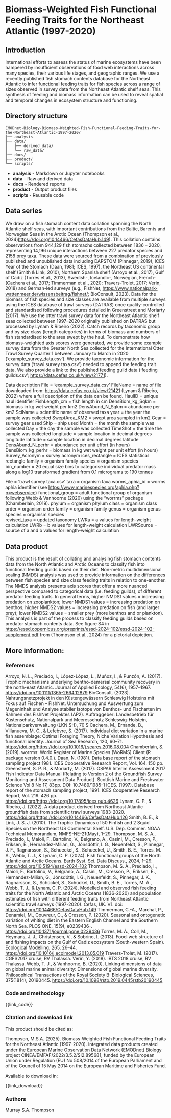 # Biomass-Weighted Fish Functional Feeding Traits for the Northeast Atlantic (1997-2020)

## Introduction

International efforts to assess the status of marine ecosystems have been hampered by insufficient observations of food web interactions across many species, their various life stages, and geographic ranges. We use a recently published fish stomach contents database for the Northeast Atlantic to infer functional feeding traits for fish species across a range of sizes observed in survey data from the Northeast Atlantic shelf seas. This synthesis of feeding and biomass information can be used to reveal spatial and temporal changes in ecosystem structure and functioning.

## Directory structure

```
EMODnet-Biology-Biomass-Weighted-Fish-Functional-Feeding-Traits-for-the-Northeast-Atlantic-1997-2020/
├── analysis
├── data/
│   ├── derived_data/
│   └── raw_data/
├── docs/
├── product/
└── scripts/
```

* **analysis** - Markdown or Jupyter notebooks
* **data** - Raw and derived data
* **docs** - Rendered reports
* **product** - Output product files
* **scripts** - Reusable code

## Data series

We draw on a fish stomach content data collation spanning the North Atlantic shelf seas, with important contributions from the Baltic, Barents and Norwegian Seas in the Arctic Ocean (Thompson et al., 2024)https://doi.org/10.14466/CefasDataHub.149). This collation contains observations from 944,129 fish stomachs collected between 1836 – 2020, representing 14,196 unique interactions between 227 predator species and 2158 prey taxa. These data were sourced from a combination of previously published and unpublished data including DAPSTOM (Pinnegar, 2019), ICES Year of the Stomach (Daan, 1981; ICES, 1997), the Northeast US continental shelf (Smith & Link, 2010), Northern Spanish shelf (Arroyo et al., 2017), Gulf of Cadiz (Torres et al., 2013), Swedish-, Icelandic-, Norwegian, French- (Cachera et al., 2017; Timmerman et al., 2020; Travers-Trolet, 2017; Verin, 2018) and German-led surveys (e.g., FishNet, https://www.nationalpark-wattenmeer.de/wissensbeitrag/fishnet/; BioConsult, 2023).
Data for the biomass of fish species and size classes are available from multiple surveys using the ICES database of trawl surveys (DATRAS) once quality-controlled and standardised following procedures detailed in Greenstreet and Moriarty (2017). We use the otter trawl survey data for the Northeast Atlantic shelf seas collected between 1997–2020 originally published on DATRAS but processed by Lynam & Ribeiro (2022). Catch records by taxonomic group and by size class (length categories) in terms of biomass and numbers of fish standardised to the area swept by the haul.
To demonstrate how biomass-weighted axis scores were generated, we provide some example survey data from the Greater North Sea collected for the International Otter Trawl Survey Quarter 1 between January to March in 2020 (‘example_survey_data.csv’). We provide taxonomic information for the survey data (‘trawl survey taxa.csv’) needed to append the feeding trait data. We also provide a link to the published feeding guild data (‘feeding guilds.csv’; https://data.cefas.co.uk/view/21771).

Data description
File = ‘example_survey_data.csv’
FileName = name of file downloaded from: https://data.cefas.co.uk/view/21421 (Lynam & Ribeiro, 2022) where a full description of the data can be found.
HaulID = unique haul identifier
FishLength_cm = fish length in cm
DensBiom_kg_Sqkm = biomass in kg wet weight per km2
DensAbund_N_Sqkm = abundance per km2
SciName = scientific name of observed taxa
year = the year the sample was collected
SweptArea_KM2 = swept area sampled in km2
Gear = survey gear used
Ship = ship used
Month = the month the sample was collected
Day = the day the sample was collected
TimeShot = the time the sample was collected
longitude = sample location in decimal degrees longitude
latitude = sample location in decimal degrees latitude
DensAbund_N_perhr = abundance per unit effort (in hours)
DensBiom_kg_perhr = biomass in kg wet weight per unit effort (in hours)
Survey_Acronym = survey acronym 
ices_rectangle  = ICES statistical rectangle
family = organism family
species = organism species  
bin_number = 20 equal size bins to categorise individual predator mass along a log10 transformed gradient from 0.1 micrograms to 190 tonnes

File = ‘trawl survey taxa.csv’
taxa = organism taxa
worms_aphia_id = worms aphia identifier (see https://www.marinespecies.org/aphia.php?p=webservice) 
functional_group = adult functional group of organism following Webb & Vanhoorne (2020) using the “worrms” package (Chamberlain, 2019).
phylum = organism phylum
class = organism class
order = organism order
family = organism family
genus = organism genus  
species = organism species  
revised_taxa = updated taxonomy 
LWRa = a values for length-weight calculation
LWRb = b values for length-weight calculation
LWRSource = source of a and b values for length-weight calculation


## Data product

This product is the result of collating and analysing fish stomach contents data from the North Atlantic and Arctic Oceans to classify fish into functional feeding guilds based on their diet. Non-metric multidimensional scaling (NMDS) analysis was used to provide information on the differences between fish species and size class feeding traits in relation to one-another. The NMDS analysis presents axis scores that offer a more nuanced perspective compared to categorical data (i.e. feeding guilds), of different predator feeding traits. In general terms, higher NMDS1 values = increasing predation on zooplankton; lower NMDS1 values = increasing predation on benthos; higher NMDS2 values = increasing predation on fish (and larger prey); lower NMDS2 values = smaller prey (more benthos and or plankton). This analysis is part of the process to classify feeding guilds based on predator stomach contents data. See figure S4 in https://essd.copernicus.org/preprints/essd-2024-102/essd-2024-102-supplement.pdf from (Thompson et al., 2024) for a pictorial depiction.

## More information:

### References

Arroyo, N. L., Preciado, I., López-López, L., Muñoz, I., & Punzón, A. (2017). Trophic mechanisms underlying bentho-demersal community recovery in the north-east Atlantic. Journal of Applied Ecology, 54(6), 1957–1967. https://doi.org/10.1111/1365-2664.12879
BioConsult. (2023). Nahrungsnetzprojekt in den Küstengewässern Schleswig Holsteins mit Fokus auf Fischen – FishNet. Untersuchung und Auswertung zum Mageninhalt und Analyse stabiler Isotope von Benthos- und Fischarten im Rahmen des FishNet Projektes (AP2). Auftraggeber: Landesbetrieb für Küstenschutz, Nationalpark und Meeresschutz Schleswig-Holstein, Nationalparkverwaltung (LKN.SH), 70 S
Cachera, M., Ernande, B., Villanueva, M. C., & Lefebvre, S. (2017). Individual diet variation in a marine fish assemblage: Optimal Foraging Theory, Niche Variation Hypothesis and functional identity. Journal of Sea Research, 120, 60–71. https://doi.org/https://doi.org/10.1016/j.seares.2016.08.004
Chamberlain, S. (2019). worrms: World Register of Marine Species (WoRMS) Client (R package version 0.4.0.).
Daan, N. (1981). Data base report of the stomach sampling project 1981. ICES Cooperative Research Report, Vol. 164. 150 pp.
Greenstreet, S. P. R., & Moriarty, M. (2017). OSPAR Interim Assessment 2017 Fish Indicator Data Manual (Relating to Version 2 of the Groundfish Survey Monitoring and Assessment Data Product). Scottish Marine and Freshwater Science Vol 8 No 17, 83pp. DOI: 10.7489/1985-1
ICES. (1997). Database report of the stomach sampling project, 1991. ICES Cooperative Research Report, Vol. 219. 426 pp. https://doi.org/https://doi.org/10.17895/ices.pub.4626
Lynam, C. P., & Ribeiro, J. (2022). A data product derived from Northeast Atlantic groundfish data from scientific trawl surveys 1983-2020. https://doi.org/https://doi.org/10.14466/CefasDataHub.126
Smith, B. E., & Link, J. S. J. (2010). The Trophic Dynamics of 50 Finfish and 2 Squid Species on the Northeast US Continental Shelf. U.S. Dep. Commer. NOAA Technical Memorandum, NMFS-NE-21(May), 1–29.
Thompson, M. S. A., Preciado, I., Maioli, F., Bartolino, V., Belgrano, A., Casini, M., Cresson, P., Eriksen, E., Hernandez-Milian, G., Jónsdóttir, I. G., Neuenfeldt, S., Pinnegar, J. F., Ragnarsson, S., Schueckel, S., Schueckel, U., Smith, B. E., Torres, M. Á., Webb, T. J., & Lynam, C. P. (2024). Fish functional groups of the North Atlantic and Arctic Oceans. Earth Syst. Sci. Data Discuss., 2024, 1–29. https://doi.org/10.5194/essd-2024-102
Thompson, M. S. A., Preciado, I., Maioli, F., Bartolino, V., Belgrano, A., Casini, M., Cresson, P., Eriksen, E., Hernandez-Milian, G., Jónsdóttir, I. G., Neuenfeldt, S., Pinnegar, J. K., Ragnarsson, S., Schückel, S., Schückel, U., Smith, B. E., Torres, M. Á., Webb, T. J., & Lynam, C. P. (2024). Modelled and observed fish feeding traits for the North Atlantic and Arctic Oceans (1836-2020) and population estimates of fish with different feeding traits from Northeast Atlantic scientific trawl surveys (1997-2020). Cefas, UK. V1. doi: https://doi.org/10.14466/CefasDataHub.149
Timmerman, C.-A., Marchal, P., Denamiel, M., Couvreur, C., & Cresson, P. (2020). Seasonal and ontogenetic variation of whiting diet in the Eastern English Channel and the Southern North Sea. PLOS ONE, 15(9), e0239436-. https://doi.org/10.1371/journal.pone.0239436
Torres, M. Á., Coll, M., Heymans, J. J., Christensen, V., & Sobrino, I. (2013). Food-web structure of and fishing impacts on the Gulf of Cadiz ecosystem (South-western Spain). Ecological Modelling, 265, 26–44. https://doi.org/10.1016/j.ecolmodel.2013.05.019
Travers-Trolet, M. (2017). CGFS2017 cruise, RV Thalassa.
Verin, Y. (2018). IBTS 2018 cruise, RV Thalassa.
Webb, T. J., & Vanhoorne, B. (2020). Linking dimensions of data on global marine animal diversity: Dimensions of global marine diversity. Philosophical Transactions of the Royal Society B: Biological Sciences, 375(1814), 20190445. https://doi.org/10.1098/rstb.2019.0445rstb20190445

### Code and methodology

{{link_code}}

### Citation and download link

This product should be cited as:

Thompson, M.S.A. (2025). Biomass-Weighted Fish Functional Feeding Traits for the Northeast Atlantic (1997-2020). Integrated data products created under the European Marine Observation Data Network (EMODnet) Biology project CINEA/EMFAF/2022/3.5.2/SI2.895681, funded by the European Union under Regulation (EU) No 508/2014 of the European Parliament and of the Council of 15 May 2014 on the European Maritime and Fisheries Fund.

Available to download in:

{{link_download}}

### Authors

Murray S.A. Thompson
